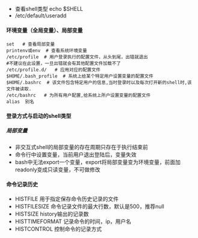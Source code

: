* 查看shell类型 echo $SHELL
* /etc/default/useradd


#### 环境变量（全局变量）、局部变量
```
set   # 查看局部变量
printenv或env  # 查看系统环境变量
/etc/profile  # 用户登录执行的配置文件，从头到尾，出错就退出  
#不建议在此设置，一旦出错就会有其他配置文件加载不了
/etc/profile.d/   # 应用对应的配置文件 
$HOME/.bash_profile  # 系统上给某个特定用户设置变量的配置文件
$HOME/.bashrc  # 该文件包含特定用户的信息,当时登录时以及每次打开新的shell时,该文件被读取.
/etc/bashrc   # 为所有用户配置,给系统上所户设置变量的配置文件
alias  别名
```
#### 登录方式与启动的shell类型
##### 局部变量
* 非交互式shell的局部变量的存在周期只存在于执行结束前
* 命令行中设置变量，当前用户退出登陆后，变量失效
* bash中无法export一个变量，export将局部变量变为环境变量，前面加readonly变成只读变量，不可做修改


#### 命令记录历史
* HISTFILE 用于指定保存命令历史记录的文件 
* HISTFILESIZE  命令记录文件的最大行数，默认是500，推荐null
* HISTSIZE   history输出的记录数
* HISTTIMEFORMAT  记录命令的时间，ip，用户名
* HISTCONTROL  控制命令的记录方式

